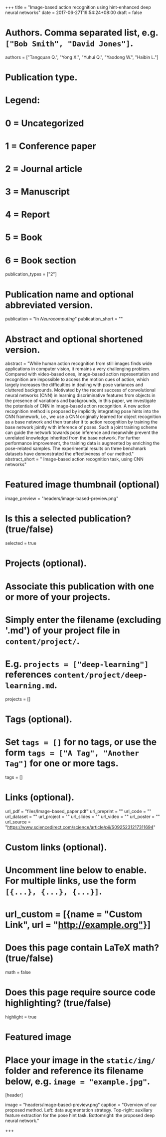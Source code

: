 +++
title = "Image-based action recognition using hint-enhanced deep neural networks"
date = 2017-06-27T19:54:24+08:00
draft = false

# Authors. Comma separated list, e.g. `["Bob Smith", "David Jones"]`.
authors = ["Tangquan Q.", "Yong X.", "Yuhui Q.", "Yaodong W.", "Haibin L."]

# Publication type.
# Legend:
# 0 = Uncategorized
# 1 = Conference paper
# 2 = Journal article
# 3 = Manuscript
# 4 = Report
# 5 = Book
# 6 = Book section
publication_types = ["2"]

# Publication name and optional abbreviated version.
publication = "In *Neurocomputing*"
publication_short = ""

# Abstract and optional shortened version.
abstract = "While human action recognition from still images finds wide applications in computer vision, it remains a very challenging problem. Compared with video-based ones, image-based action representation and recognition are impossible to access the motion cues of action, which largely increases the difficulties in dealing with pose variances and cluttered backgrounds. Motivated by the recent success of convolutional neural networks (CNN) in learning discriminative features from objects in the presence of variations and backgrounds, in this paper, we investigate the potentials of CNN in image-based action recognition. A new action recognition method is proposed by implicitly integrating pose hints into the CNN framework, i.e., we use a CNN originally learned for object recognition as a base network and then transfer it to action recognition by training the base network jointly with inference of poses. Such a joint training scheme can guide the network towards pose inference and meanwhile prevent the unrelated knowledge inherited from the base network. For further performance improvement, the training data is augmented by enriching the pose-related samples. The experimental results on three benchmark datasets have demonstrated the effectiveness of our method."
abstract_short = " Image-based action recognition task, using CNN networks"

# Featured image thumbnail (optional)
image_preview = "headers/image-based-preview.png"

# Is this a selected publication? (true/false)
selected = true

# Projects (optional).
#   Associate this publication with one or more of your projects.
#   Simply enter the filename (excluding '.md') of your project file in `content/project/`.
#   E.g. `projects = ["deep-learning"]` references `content/project/deep-learning.md`.
projects = []

# Tags (optional).
#   Set `tags = []` for no tags, or use the form `tags = ["A Tag", "Another Tag"]` for one or more tags.
tags = []

# Links (optional).
url_pdf = "files/Image-based_paper.pdf"
url_preprint = ""
url_code = ""
url_dataset = ""
url_project = ""
url_slides = ""
url_video = ""
url_poster = ""
url_source = "https://www.sciencedirect.com/science/article/pii/S0925231217311694"

# Custom links (optional).
#   Uncomment line below to enable. For multiple links, use the form `[{...}, {...}, {...}]`.
# url_custom = [{name = "Custom Link", url = "http://example.org"}]

# Does this page contain LaTeX math? (true/false)
math = false

# Does this page require source code highlighting? (true/false)
highlight = true

# Featured image
# Place your image in the `static/img/` folder and reference its filename below, e.g. `image = "example.jpg"`.
[header]

image = "headers/image-based-preview.png"
caption = "Overview of our proposed method. Left: data augmentation strategy. Top-right: auxiliary feature extraction for the pose hint task. Bottomright: the proposed deep neural network."

+++
